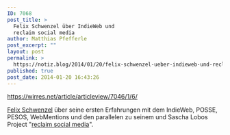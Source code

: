```yaml
---
ID: 7068
post_title: >
  Felix Schwenzel über IndieWeb und
  reclaim social media
author: Matthias Pfefferle
post_excerpt: ""
layout: post
permalink: >
  https://notiz.blog/2014/01/20/felix-schwenzel-ueber-indieweb-und-reclaim-social-media/
published: true
post_date: 2014-01-20 16:43:26
---
```

https://wirres.net/article/articleview/7046/1/6/

<a href="http://wirres.net/">Felix Schwenzel</a> über seine ersten Erfahrungen mit dem IndieWeb, POSSE, PESOS, WebMentions und den parallelen zu seinem und Sascha Lobos Project "<a href="http://reclaim.fm">reclaim social media</a>".